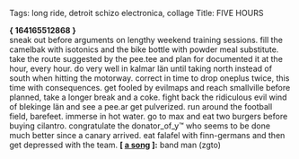 Tags: long ride, detroit schizo electronica, collage
Title: FIVE HOURS
  
**{ 164165512868 }**  
sneak out before arguments on lengthy weekend training sessions. fill the camelbak with isotonics and the bike bottle with powder meal substitute. take the route suggested by the pee.tee and plan for documented it at the hour, every hour. do very well in kalmar län until taking north instead of south when hitting the motorway. correct in time to drop oneplus twice, this time with consequences. get fooled by evilmaps and reach smallville before planned, take a longer break and a coke. fight back the ridiculous evil wind of blekinge län and see a pee.ar get pulverized. run around the football field, barefeet. immerse in hot water. go to max and eat two burgers before buying cilantro. congratulate the donator_of_y™ who seems to be done much better since a canary arrived. eat falafel with finn-germans and then get depressed with the team.
**[ [a song](https://www.youtube.com/watch?v=e_dcyXEvVNI) ]:** band man (zgto)